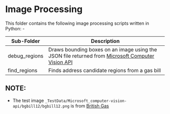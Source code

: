 
# Image Processing

This folder contains the following image processing scripts written in Python: -

|Sub-Folder|Description|
|---|---|
|debug_regions|Draws bounding boxes on an image using the JSON file returned from [Microsoft Computer Vision API](https://www.microsoft.com/cognitive-services/en-us/computer-vision-api)|
|find_regions|Finds address candidate regions from a gas bill|

## NOTE:

- The test image ```_TestData/Microsoft_computer-vision-api/bgbill12/bgbill12.png``` is from [British Gas](http://www.britishgas.co.uk/)
